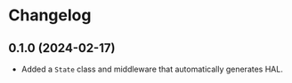 Changelog
=========

0.1.0 (2024-02-17)
------------------

* Added a `State` class and middleware that automatically generates
  HAL.
